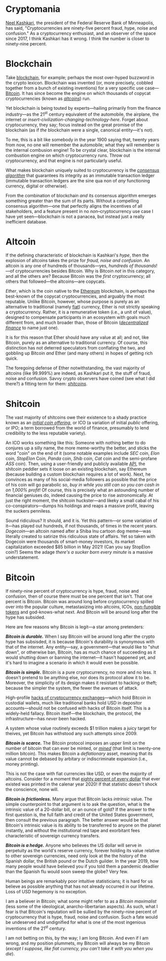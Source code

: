 # Cryptomania
[Neel Kashkari](https://en.wikipedia.org/wiki/Neel_Kashkari), the president of the Federal Reserve Bank of Minneapolis, has said, "Cryptocurrencies are ninety-five percent fraud, hype, noise and confusion." As a cryptocurrency enthusiast, and an observer of the space since 2017, I think Kashkari has it wrong. I think the number is closer to ninety-nine percent.

# Blockchain
Take [blockchain](https://en.wikipedia.org/wiki/Blockchain), for example; perhaps the most over-hyped buzzword in the crypto lexicon. Blockchain was invented (or, more precisely, cobbled together from a bunch of existing inventions) for a very specific use case&mdash;[Bitcoin](https://en.wikipedia.org/wiki/Bitcoin). It has since become the engine on which thousands of copycat cryptocurrencies (known as [*altcoins*](https://en.wikipedia.org/wiki/Cryptocurrency#Altcoins)) run.

Yet blockchain is being touted by experts&mdash;hailing primarily from the finance industry&mdash;as the 21<sup>st</sup> century equivalent of the automobile, the airplane, the internet or *insert-civilization-changing-technology-here*. Forget about cryptocurrency, they say; focus instead on the great promise of the blockchain (as if *the* blockchain were a single, canonical entity&mdash;it's not).

To me, this is a bit like somebody in the year 1900 saying that, twenty years from now, no one will remember the automobile; what they will remember is the internal combusion engine! To be crystal clear, blockchain is the internal combustion engine on which cryptocurrency runs. Throw out cryptocurrency, and that engine is not particularly useful.

What makes blockchain uniquely suited to cryptocurrency is the [*consensus algorithm*](https://www.investopedia.com/terms/c/consensus-mechanism-cryptocurrency.asp) that guarantees its integrity as an immutable transaction ledger (immutable transaction ledgers are the sine qua non of *any* functioning currency, digital or otherwise).

From the combination of blockchain *and* its consensus algorithm emerges something greater than the sum of its parts. Without a compelling consensus algorithm&mdash;one that perfectly aligns the incentives of all stakeholders, and a feature present in no *non*&ndash;cryptocurrency use case I have yet seen&mdash;blockchain is not a panacea, but instead just a really inefficient database.

# Altcoin
If the defining characteristic of blockchain is Kashkari's *hype*, then the explosion of altcoins takes the prize for *fraud, noise and confusion*. An altcoin is any one of hundreds of thousands&mdash;yes, *hundreds of thousands*!&mdash;of cryptocurrencies besides Bitcoin. Why is Bitcoin *not* in this category, and all the others are? Because Bitcoin was the *first* cryptocurrency; all others that followed&mdash;the altcoins&mdash;are copycats.

*Ether*, which is the coin native to the [Ethereum](https://en.wikipedia.org/wiki/Ethereum) blockchain, is perhaps the best-known of the copycat cryptocurrencies, and arguably the most reputable. Unlike Bitcoin, however, whose purpose is purely as an alternative to traditional (namely [fiat](https://en.wikipedia.org/wiki/Fiat_money)) currency, Ether is not strictly speaking a cryptocurrency. Rather, it is a remunerative token (i.e., a unit of value), designed to compensate participants in an ecosystem with goals much different from, and much broader than, those of Bitcoin ([*decentralized finance*](https://en.wikipedia.org/wiki/Decentralized_finance) to name just one).

It is for this reason that Ether should have any value at all; and not, like Bitcoin, purely as an alternative to traditional currency. Of course, this distinction has not deterred speculators from conflating the two, and gobbling up Bitcoin *and* Ether (and many others) in hopes of getting rich quick.

The foregoing defense of Ether notwithstanding, the vast majority of altcoins (like 99.999%) are indeed, as Kashkari put it, the stuff of fraud, noise and confusion. Savvy crypto observers have coined (see what I did there?) a fitting term for them: [*shitcoins*](https://www.investopedia.com/terms/s/shitcoin.asp).

# Shitcoin
The vast majority of shitcoins owe their existence to a shady practice known as an [*initial coin offering*](https://www.investopedia.com/terms/i/initial-coin-offering-ico.asp), or ICO (a variation of initial *public* offering, or IPO; a term borrowed from the world of finance, presumably to lend credibility to the less reputable variety).

An ICO works something like this: Someone with nothing better to do conjures up a silly name, the more meme-worthy the better, and sticks the word "coin" on the end of it (some notable examples include *SEC* coin, *Elon* coin, *StopElon* Coin, *Panda* coin, *Shib* coin, *Cat* coin and the semi-profane *ASS* coin). Then, using a user-friendly and publicly available [API](https://en.wikipedia.org/wiki/API), the shitcoin peddler sets it loose on an existing blockchain, say Ethereum (because building a custom blockchain requires a lot of work). Next, he convinces as many of his social-media followers as possible that the price of his coin will go parabolic so, *buy in while you still can so you can cash in on 1,000% profit*! Of course, this is precisely what an astounding number of financial geniuses do, indeed causing the price to rise astronomically. At just the right moment, the shitcoin huckster&mdash;and likeky a small cabal of his co-conspirators&mdash;dumps his holdings and reaps a massive profit, leaving the suckers penniless.

Sound ridiculous? It should, and it is. Yet this pattern&mdash;or some variation of it&mdash;has played out hundreds, if not thousands, of times in the recent years. *Dogecoin*&mdash;an altcoin named after a Shiba Inu cartoon dog meme&mdash;was literally created to satirize this ridiculous state of affairs. Yet so taken with Dogecoin were thousands of smart-money investors, its market capitalization exceeded $85 billion in May 2021! (Can you say StopElon coin?) Seems the adage *there's a sucker born every minute* is a massive understatement.

# Bitcoin
If ninety-nine percent of cryptocurrency is hype, fraud, noise and confusion, then of course there must be one percent that isn't. That one percent is Bitcoin. Bitcoin was around long before cryptocurrency spilled over into the popular culture, metastasizing into altcoins, ICOs, [non-fungible tokens](https://en.wikipedia.org/wiki/Non-fungible_token) and god-knows-what next. And Bitcoin will be around long after the hype has subsided.

Here are few reasons why Bitcoin is legit&mdash;a star among pretenders:

***Bitcoin is durable.*** When I say Bitcoin will be around long after the crypto hype has subsisded, it is because Bitcoin's durability is synonymous with that of the internet. Any entity&mdash;say, a government&mdash;that would like to "shut down", or otherwise ban, Bitcoin, has as much chance of succeeding as it would shutting down or banning the internet&mdash;it hasn't happened yet, and it's hard to imagine a scenario in which it would even be possible.

***Bitcoin is simple.*** Bitcoin is a pure cryptocurrency, no more and no less. It doesn't pretend to be anything else, nor does its protocol allow it to be. Moreover, the simplicity of its design makes it resistant to hacking or theft; because the simpler the system, the fewer the avenues of attack.

High-profile [hacks of cryptocurrency exchanges](https://en.wikipedia.org/wiki/Cryptocurrency_and_crime#Exchanges)&mdash;which hold Bitcoin in custodial wallets, much like traditional banks hold USD in depositor accounts&mdash;should not be confused with hacks of Bitcoin itself. This is a widely-held fallacy. Bitcoin itself&mdash;the blockchain, the protocol, the infrastructure&mdash;has *never* been hacked.

A system whose value routinely exceeds $1 trillion makes a juicy target for theives, yet Bitcoin has withstood any such attempts since 2009.

***Bitcoin is scarce.*** The Bitcoin protocol imposes an upper limit on the number of bitcoin that can ever be minted, or [*mined*](https://www.investopedia.com/tech/how-does-bitcoin-mining-work/) (that limit is twenty-one million bitcoin). This makes Bitcoin a *deflationary* asset, meaning that its value cannot be debased by arbitary or indiscriminate expansion (i.e., money printing).

This is not the case with fiat currencies like USD, or even the majority of altcoins. Consider for a moment that [eighty percent of every dollar](https://fred.stlouisfed.org/series/M1SL) that ever existed was printed in the calenar year 2020! If that statistic doesn't shock the conscience, none will.

***Bitcoin is frictionless.*** Many argue that Bitcoin lacks *intrinsic* value. The simple counterpoint to that argument is to ask the question, what is the intrinsic value of a 20-dollar bill, or an ounce of gold? If the answer to the first question is, the full faith and credit of the United States government, then consult the previous paragraph. The better answer would be that Bitcoin's intrinsic value is its ability to be transferred to anyone on the planet instantly, and without the institutional red tape and exorbitant fees characteristic of sovereign currency transfers.

***Bitcoin is a hedge.*** Anyone who believes the US dollar will serve in perpetuity as the world's reserve currency, forever holding its value relative to other sovereign currencies, need only look at the the history of the Spanish dollar, the British pound or the Dutch guilder. In the year 2019, how many people would have believed you if you told them a pandemic deadlier than the Spanish flu would soon sweep the globe? Very few.

Human beings are remarkably poor intuitive statisticians; it is hard for us believe as possible anything that has not already occurred in our lifetime. Loss of USD hegemony is no exception.

I am a believer in Bitcoin; what some might refer to as a *Bitcoin maximalist* (less some of the ideological, anarcho-libertarian aspects). As such, what I fear is that Bitcoin's reputation will be sullied by the ninety-nine percent of cryptocurrency that is hype, fraud, noise and confusion. Such a fate would be undeserved and undignified for what is one of the most ingenious inventions of the 21<sup>st</sup> century.

I am not betting on this, by the way; I am long Bitcoin. And even if I am wrong, and my position plummets, my Bitcoin will always be my Bitcoin (*except I suppose, like fiat currency, you can't take it with you when you die*).